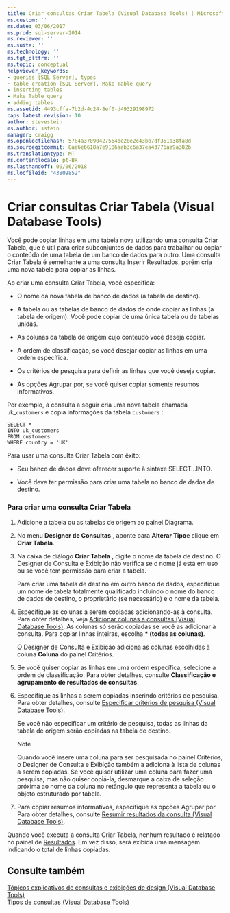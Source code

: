 ```yaml
---
title: Criar consultas Criar Tabela (Visual Database Tools) | Microsoft Docs
ms.custom: ''
ms.date: 03/06/2017
ms.prod: sql-server-2014
ms.reviewer: ''
ms.suite: ''
ms.technology: ''
ms.tgt_pltfrm: ''
ms.topic: conceptual
helpviewer_keywords:
- queries [SQL Server], types
- table creation [SQL Server], Make Table query
- inserting tables
- Make Table query
- adding tables
ms.assetid: 4493cffa-7b2d-4c24-8ef0-d49329198972
caps.latest.revision: 10
author: stevestein
ms.author: sstein
manager: craigg
ms.openlocfilehash: 5784a37090427564be20e2c43bb7df351a38fa8d
ms.sourcegitcommit: 8ae6e6618a7e9186aab3c6a37ea43776aa9a382b
ms.translationtype: MT
ms.contentlocale: pt-BR
ms.lasthandoff: 09/06/2018
ms.locfileid: "43809852"
---
```

# <a name="create-make-table-queries-visual-database-tools"></a>Criar consultas Criar Tabela (Visual Database Tools)
  Você pode copiar linhas em uma tabela nova utilizando uma consulta Criar Tabela, que é útil para criar subconjuntos de dados para trabalhar ou copiar o conteúdo de uma tabela de um banco de dados para outro. Uma consulta Criar Tabela é semelhante a uma consulta Inserir Resultados, porém cria uma nova tabela para copiar as linhas.  
  
 Ao criar uma consulta Criar Tabela, você especifica:  
  
-   O nome da nova tabela de banco de dados (a tabela de destino).  
  
-   A tabela ou as tabelas de banco de dados de onde copiar as linhas (a tabela de origem). Você pode copiar de uma única tabela ou de tabelas unidas.  
  
-   As colunas da tabela de origem cujo conteúdo você deseja copiar.  
  
-   A ordem de classificação, se você desejar copiar as linhas em uma ordem específica.  
  
-   Os critérios de pesquisa para definir as linhas que você deseja copiar.  
  
-   As opções Agrupar por, se você quiser copiar somente resumos informativos.  
  
 Por exemplo, a consulta a seguir cria uma nova tabela chamada `uk`_`customers` e copia informações da tabela `customers` :  
  
```  
SELECT *   
INTO uk_customers  
FROM customers  
WHERE country = 'UK'  
```  
  
 Para usar uma consulta Criar Tabela com êxito:  
  
-   Seu banco de dados deve oferecer suporte à sintaxe SELECT...INTO.  
  
-   Você deve ter permissão para criar uma tabela no banco de dados de destino.  
  
### <a name="to-create-a-make-table-query"></a>Para criar uma consulta Criar Tabela  
  
1.  Adicione a tabela ou as tabelas de origem ao painel Diagrama.  
  
2.  No menu **Designer de Consultas** , aponte para **Alterar Tipo**e clique em **Criar Tabela**.  
  
3.  Na caixa de diálogo **Criar Tabela** , digite o nome da tabela de destino. O Designer de Consulta e Exibição não verifica se o nome já está em uso ou se você tem permissão para criar a tabela.  
  
     Para criar uma tabela de destino em outro banco de dados, especifique um nome de tabela totalmente qualificado incluindo o nome do banco de dados de destino, o proprietário (se necessário) e o nome da tabela.  
  
4.  Especifique as colunas a serem copiadas adicionando-as à consulta. Para obter detalhes, veja [Adicionar colunas a consultas &#40;Visual Database Tools&#41;](visual-database-tools.md). As colunas só serão copiadas se você as adicionar à consulta. Para copiar linhas inteiras, escolha  **\* (todas as colunas)**.  
  
     O Designer de Consulta e Exibição adiciona as colunas escolhidas à coluna **Coluna** do painel Critérios.  
  
5.  Se você quiser copiar as linhas em uma ordem específica, selecione a ordem de classificação. Para obter detalhes, consulte **Classificação e agrupamento de resultados de consultas**.  
  
6.  Especifique as linhas a serem copiadas inserindo critérios de pesquisa. Para obter detalhes, consulte [Especificar critérios de pesquisa &#40;Visual Database Tools&#41;](specify-search-criteria-visual-database-tools.md).  
  
     Se você não especificar um critério de pesquisa, todas as linhas da tabela de origem serão copiadas na tabela de destino.  
  
    > [!NOTE]  
    >  Quando você insere uma coluna para ser pesquisada no painel Critérios, o Designer de Consulta e Exibição também a adiciona à lista de colunas a serem copiadas. Se você quiser utilizar uma coluna para fazer uma pesquisa, mas não quiser copiá-la, desmarque a caixa de seleção próxima ao nome da coluna no retângulo que representa a tabela ou o objeto estruturado por tabela.  
  
7.  Para copiar resumos informativos, especifique as opções Agrupar por. Para obter detalhes, consulte [Resumir resultados da consulta &#40;Visual Database Tools&#41;](summarize-query-results-visual-database-tools.md).  
  
 Quando você executa a consulta Criar Tabela, nenhum resultado é relatado no painel de [Resultados](results-pane-visual-database-tools.md). Em vez disso, será exibida uma mensagem indicando o total de linhas copiadas.  
  
## <a name="see-also"></a>Consulte também  
 [Tópicos explicativos de consultas e exibições de design &#40;Visual Database Tools&#41;](design-queries-and-views-how-to-topics-visual-database-tools.md)   
 [Tipos de consultas &#40;Visual Database Tools&#41;](types-of-queries-visual-database-tools.md)  
  
  
